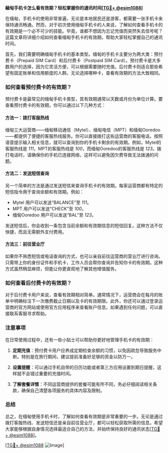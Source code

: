 **緬甸手机卡怎么看有效期？轻松掌握你的通讯时间[[TG💪+ @esim1088](https://t.me/s/esim1088)]**

在缅甸，手机卡的使用非常普遍，无论是本地居民还是游客，都需要一张手机卡来保持通讯畅通。然而，对于初次使用缅甸手机卡的人来说，了解如何查看手机卡的有效期是一个必不可少的技能。毕竟，谁都不想因为忘记充值而突然失去信号呢？这篇文章将详细介绍如何查看缅甸手机卡的有效期，帮助大家轻松掌握自己的通讯时间。

首先，我们需要明确缅甸手机卡的基本类型。缅甸的手机卡主要分为两大类：预付费卡（Prepaid SIM Card）和后付费卡（Postpaid SIM Card）。预付费卡是大多数用户的选择，因为它灵活方便，可以根据需要随时充值。后付费卡则适合那些希望有固定账单和信用额度的人群。无论选择哪种卡，查看有效期的方法大致相同。

### 如何查看预付费卡的有效期？

预付费卡是最常见的缅甸手机卡类型，其有效期通常以天数或月份为单位计算。要查看预付费卡的有效期，你可以通过以下几种方式：

#### 方法一：拨打客服热线
缅甸三大运营商——缅甸移动通信（Mytel）、缅甸电信（MPT）和缅甸Ooredoo——都提供了便捷的客服热线服务。你可以直接拨打这些运营商的客服电话，按照语音提示输入相关信息，就可以查询到你的手机卡剩余的有效期。例如，Mytel的客服热线是 *111*，MPT的客服热线是 *100*，而缅甸Ooredoo的客服热线是 *123*。拨打电话时，请确保你的手机已连接网络，这样可以避免因欠费导致无法拨通的问题。

#### 方法二：发送短信查询
另一个简单的方法是通过发送短信来查询手机卡的有效期。每家运营商都有特定的短信指令用于查询余额和有效期。例如：
- Mytel 用户可以发送“BALANCE”至 *111*。
- MPT 用户可以发送“CHECK”至 *100*。
- 缅甸Ooredoo 用户可以发送“BAL”至 *123*。

发送短信后，你会收到一条包含当前余额和有效期信息的短信回复。这种方法不仅快捷，而且无需额外支付费用。

#### 方法三：前往营业厅
如果你不熟悉短信或电话查询的方式，也可以亲自前往运营商的营业厅进行咨询。只需带上你的身份证件和手机卡，工作人员会帮你查询并告知你卡的有效期。这种方式虽然稍显麻烦，但能让你更直观地了解其他增值服务。

### 如何查看后付费卡的有效期？

对于后付费卡用户来说，查看有效期相对简单。通常情况下，运营商会在每月的账单中明确标注下一次缴费截止日期以及卡的有效期限。此外，你还可以通过登录运营商的官方网站或使用官方应用程序来查看账户信息。如果遇到任何问题，可以直接联系客服寻求帮助。

### 注意事项

在日常使用过程中，还有一些小贴士可以帮助你更好地管理手机卡的有效期：

1. **定期充值**：预付费卡用户应养成定期检查余额的习惯，以免因疏忽导致服务中断。特别是在旅行期间，建议提前准备好足够的资金以防万一。

2. **设置提醒**：可以通过手机自带的日历功能或者第三方应用设置到期日提醒，这样就不会错过重要的充值时间。

3. **了解套餐详情**：不同运营商提供的套餐可能有所不同，务必仔细阅读相关条款，确保自己清楚各项服务的具体内容及限制。

### 总结

总之，在缅甸使用手机卡时，了解如何查看有效期是非常重要的一步。无论是通过拨打客服热线、发送短信还是亲自前往营业厅，都可以轻松获取所需的信息。希望大家能够根据自身情况选择最适合自己的方法，并始终保持良好的通讯状态[[TG💪+ @esim1088](https://t.me/s/esim1088)]。

[[TG💪+ @esim1088](https://t.me/s/esim1088) ![Image](https://i.postimg.cc/4NQfJmqS/Snipaste-2025-05-13-00-14-12.png)]